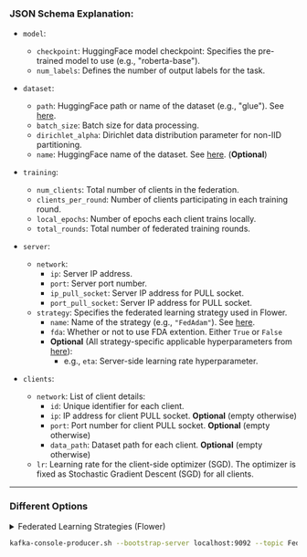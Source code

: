 ### JSON Schema Explanation:

- `model`:
  - `checkpoint`: HuggingFace model checkpoint: Specifies the pre-trained model to use (e.g., "roberta-base").
  - `num_labels`: Defines the number of output labels for the task.

- `dataset`:
  - `path`: HuggingFace path or name of the dataset (e.g., "glue"). See [here](https://huggingface.co/docs/datasets/v3.2.0/en/package_reference/loading_methods#datasets.load_dataset).
  - `batch_size`: Batch size for data processing.
  - `dirichlet_alpha`: Dirichlet data distribution parameter for non-IID partitioning.
  - `name`: HuggingFace name of the dataset. See [here](https://huggingface.co/docs/datasets/v3.2.0/en/package_reference/loading_methods#datasets.load_dataset). (**Optional**)

- `training`:
  - `num_clients`: Total number of clients in the federation.
  - `clients_per_round`: Number of clients participating in each training round.
  - `local_epochs`: Number of epochs each client trains locally.
  - `total_rounds`: Total number of federated training rounds.

- `server`:
    - `network`:
      - `ip`: Server IP address.
      - `port`: Server port number.
      - `ip_pull_socket`: Server IP address for PULL socket.
      - `port_pull_socket`: Server IP address for PULL socket.
    - `strategy`: Specifies the federated learning strategy used in Flower.
      - `name`: Name of the strategy (e.g., `"FedAdam"`). See [here](https://flower.ai/docs/framework/ref-api/flwr.server.strategy.html).
      - `fda`: Whether or not to use FDA extention. Either `True` or `False` 
      - **Optional** (All strategy-specific applicable hyperparameters from [here](https://flower.ai/docs/framework/ref-api/flwr.server.strategy.html)):
         - e.g., `eta`: Server-side learning rate hyperparameter.

- `clients`:
  - `network`: List of client details:
    - `id`: Unique identifier for each client.
    - `ip`: IP address for client PULL socket. **Optional** (empty otherwise)
    - `port`: Port number for client PULL socket. **Optional** (empty otherwise)
    - `data_path`: Dataset path for each client. **Optional** (empty otherwise)
  - `lr`: Learning rate for the client-side optimizer (SGD). The optimizer is fixed as Stochastic Gradient Descent (SGD) for all clients.

---

### Different Options

<details><summary>Federated Learning Strategies (Flower)</summary>

- [FedAvg](https://flower.ai/docs/framework/ref-api/flwr.server.strategy.FedAvg.html#flwr.server.strategy.FedAvg)
- [FedAdam](https://flower.ai/docs/framework/ref-api/flwr.server.strategy.FedAdam.html#flwr.server.strategy.FedAdam)
- [FedYogi](https://flower.ai/docs/framework/ref-api/flwr.server.strategy.FedAdam.html#flwr.server.strategy.FedYogi)
- [FedAdagrad](https://flower.ai/docs/framework/ref-api/flwr.server.strategy.FedAdam.html#flwr.server.strategy.FedAdagrad)
- [FedAvgM](https://flower.ai/docs/framework/ref-api/flwr.server.strategy.FedAdam.html#flwr.server.strategy.FedAvgM)

</details>


```bash
kafka-console-producer.sh --bootstrap-server localhost:9092 --topic FedL < 0_k.json
```